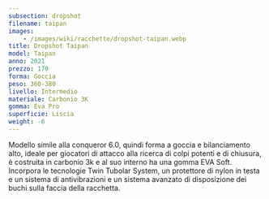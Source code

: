 ```yaml
---
subsection: dropshot
filename: taipan
images:
    - /images/wiki/racchette/dropshot-taipan.webp
title: Dropshot Taipan
model: Taipan
anno: 2021
prezzo: 170
forma: Goccia
peso: 360-380
livello: Intermedio
materiale: Carbonio 3K
gomma: Eva Pro
superficie: Liscia
weight: -6
---
```

Modello simile alla conqueror 6.0, quindi forma a goccia e bilanciamento alto, ideale per giocatori di attacco alla ricerca di colpi potenti e di chiusura, è costruita in carbonio 3k e al suo interno ha una gomma EVA Soft. Incorpora le tecnologie Twin Tubolar System, un protettore di nylon in testa e un sistema di antivibrazioni e un sistema avanzato di disposizione dei buchi sulla faccia della racchetta.